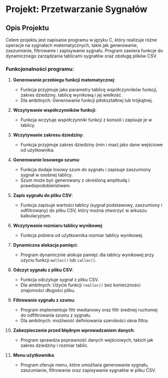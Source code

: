 # Projekt: Przetwarzanie Sygnałów

## Opis Projektu

Celem projektu jest napisanie programu w języku C, który realizuje różne operacje na sygnałach matematycznych, takie jak generowanie, zaszumianie, filtrowanie i zapisywanie sygnału. Program zawiera funkcje do dynamicznego zarządzania tablicami sygnałów oraz obsługę plików CSV.

### Funkcjonalności programu:
1. **Generowanie przebiegu funkcji matematycznej**:
   - Funkcja przyjmuje jako parametry tablicę współczynników funkcji, zakres dziedziny, tablicę wynikową i jej wielkość.
   - Dla ambitnych: Generowanie funkcji piłokształtnej lub trójkątnej.

2. **Wczytywanie współczynników funkcji**:
   - Funkcja wczytuje współczynniki funkcji z konsoli i zapisuje je w tablicy.

3. **Wczytywanie zakresu dziedziny**:
   - Funkcja przyjmuje zakres dziedziny (min i max) jako dane wejściowe od użytkownika.

4. **Generowanie losowego szumu**:
   - Funkcja dodaje losowy szum do sygnału i zapisuje zaszumiony sygnał w osobnej tablicy.
   - Szum może być generowany z określoną amplitudą i prawdopodobieństwem.

5. **Zapis sygnału do pliku CSV**:
   - Funkcja zapisuje wartości tablicy (sygnał podstawowy, zaszumiony i odfiltrowany) do pliku CSV, który można otworzyć w arkuszu kalkulacyjnym.

6. **Wczytywanie rozmiaru tablicy wynikowej**:
   - Funkcja pobiera od użytkownika rozmiar tablicy wynikowej.

7. **Dynamiczna alokacja pamięci**:
   - Program dynamicznie alokuje pamięć dla tablicy wynikowej przy użyciu funkcji `malloc()` lub `calloc()`.

8. **Odczyt sygnału z pliku CSV**:
   - Funkcja odczytuje sygnał z pliku CSV.
   - Dla ambitnych: Użycie funkcji `realloc()` bez konieczności znajomości długości pliku.

9. **Filtrowanie sygnału z szumu**:
   - Program implementuje filtr medianowy oraz filtr średniej ruchomej do odfiltrowania szumu z sygnału.
   - Dla ambitnych: możliwość definiowania szerokości okna filtra.

10. **Zabezpieczenie przed błędnym wprowadzaniem danych**:
    - Program sprawdza poprawność danych wejściowych, takich jak zakres dziedziny i rozmiar tablic.

11. **Menu użytkownika**:
    - Program oferuje menu, które umożliwia generowanie sygnału, zaszumianie, filtrowanie oraz zapisywanie sygnałów w pliku CSV.
